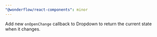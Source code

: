 ```yaml
---
"@wonderflow/react-components": minor
---
```


Add new `onOpenChange` callback to Dropdown to return the current state when it changes.
